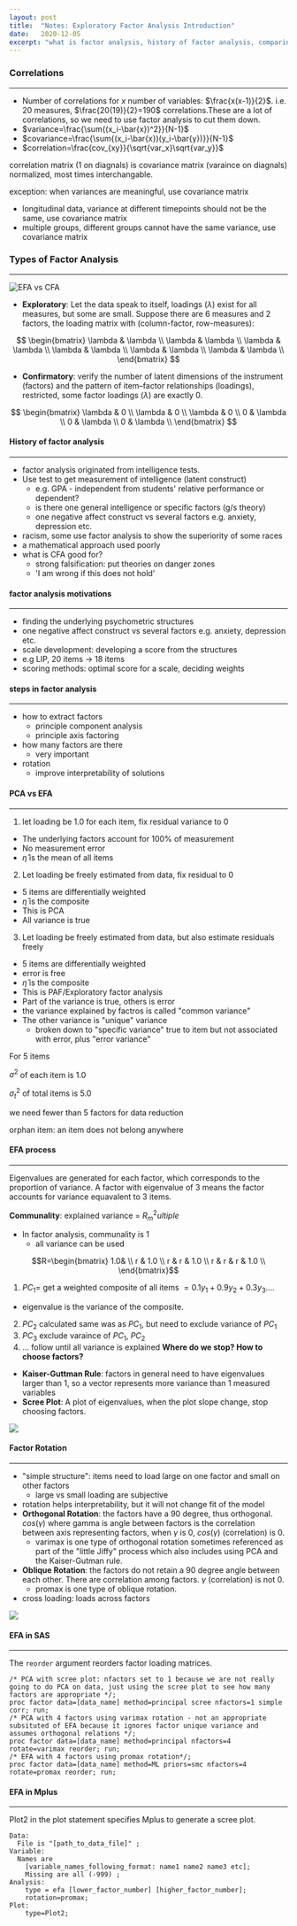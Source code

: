 ```yaml
---
layout: post
title:  "Notes: Exploratory Factor Analysis Introduction"
date:   2020-12-05
excerpt: "what is factor analysis, history of factor analysis, comparing factor analysis with principal component analysis, and how to conduct exploratory factor analysis in SAS"
---
```


###  **Correlations**
<hr>

- Number of correlations for $x$ number of variables: $\frac{x(x-1)}{2}$. i.e. 20 measures, $\frac{20(19)}{2}=190$ correlations.These are a lot of correlations, so we need to use factor analysis to cut them down.
-  $variance=\frac{\sum{(x_i-\bar{x})^2}}{N-1}$
-  $covariance=\frac{\sum{(x_i-\bar{x})(y_i-\bar{y})}}{N-1}$
-  $correlation=\frac{cov_{xy}}{\sqrt{var_x}\sqrt{var_y}}$

correlation matrix (1 on diagnals) is covariance matrix (varaince on diagnals) normalized, most times interchangable.

exception: when variances are meaningful, use covariance matrix

- longitudinal data, variance at different timepoints should not be the same, use covariance matrix
- multiple groups, different groups cannot have the same variance, use covariance matrix


###  **Types of Factor Analysis**
<hr>

![EFA vs CFA](https://maksimrudnev.com/istanbul2019/images/EFACFA.png)
-  **Exploratory**: Let the data speak to itself, loadings ($\lambda$) exist for all measures, but some are small. Suppose there are 6 measures and 2 factors, the loading matrix with (column-factor, row-measures): 
  
$$
\begin{bmatrix}
\lambda & \lambda \\
\lambda & \lambda \\
\lambda & \lambda \\
\lambda & \lambda \\
\lambda & \lambda \\
\lambda & \lambda \\
\end{bmatrix}
$$

-  **Confirmatory**:  verify the number of latent dimensions of the instrument (factors) and the pattern of item–factor relationships (loadings), restricted, some factor loadings ($\lambda$) are exactly 0.

$$
\begin{bmatrix}
\lambda & 0 \\
\lambda & 0 \\
\lambda & 0 \\
0 & \lambda \\
0 & \lambda \\
0 & \lambda \\
\end{bmatrix}
$$


#### **History of factor analysis**
<hr>

- factor analysis originated from intelligence tests.
- Use test to get measurement of intelligence (latent construct)
	- e.g. GPA - independent from students' relative performance or dependent?
	- is there one general intelligence or specific factors (g/s theory)
	- one negative affect construct vs several factors e.g. anxiety, depression etc.
- racism, some use factor analysis to show the superiority of some races
- a mathematical approach used poorly 
- what is CFA good for?
	- strong falsification: put theories on danger zones
	- 'I am wrong if this does not hold'


#### **factor analysis motivations**
<hr>

- finding the underlying psychometric structures
 - one negative affect construct vs several factors e.g. anxiety, depression etc.
- scale development: developing a score from the structures
 - e.g LIP, 20 items -> 18 items
- scoring methods: optimal score for a scale, deciding weights



#### **steps in factor analysis**
<hr>

- how to extract factors
  - principle component analysis
  - principle axis factoring
- how many factors are there
  - very important
- rotation
  - improve interpretability of solutions

#### **PCA vs EFA**
<hr>

1. let loading be 1.0 for each item, fix residual variance to 0
  - The underlying factors account for 100% of measurement
  - No measurement error
  - $\hat{\eta}$ is the mean of all items

2. Let loading be freely estimated from data, fix residual to 0
  - 5 items are differentially weighted
  - $\hat{\eta}$ is the composite
  - This is PCA
  - All variance is true

3. Let loading be freely estimated from data, but also estimate residuals freely
  - 5 items are differentially weighted
  - error is free
  - $\hat{\eta}$ is the composite
  - This is PAF/Exploratory factor analysis
  - Part of the variance is true, others is error
  - the variance explained by factros is called "common variance"
  - The other variance is "unique" variance
    - broken down to "specific variance" true to item but not associated with error, plus "error variance"

For 5 items

$\sigma^2$ of each item is 1.0

$\sigma^2_t$ of total items is 5.0

we need fewer than 5 factors for data reduction

orphan item: an item does not belong anywhere

#### **EFA process**
<hr>

Eigenvalues are generated for each factor, which corresponds to the proportion of variance. A factor with eigenvalue of 3 means the factor accounts for variance equavalent to 3 items. 

**Communality**: explained variance = $R^2_multiple$
- In factor analysis, communality is 1
  - all variance can be used

$$R=\begin{bmatrix}
1.0& \\
r & 1.0 \\
r & r & 1.0 \\
r & r  & r & 1.0 \\
\end{bmatrix}$$


1. $PC_1$= get a weighted composite of all items $=0.1y_1+0.9y_2+0.3y_3....$
  - eigenvalue is the variance of the composite.
2. $PC_2$ calculated same was as $PC_1$, but need to exclude variance of $PC_1$
3. $PC_3$ exclude varaince of $PC_1$, $PC_2$
4. ... follow until all variance is explained 
**Where do we stop? How to choose factors?**

- **Kaiser-Guttman Rule**: factors in general need to have eigenvalues larger than 1, so a vector represents more variance than 1 measured variables
- **Scree Plot**: A plot of eigenvalues, when the plot slope change, stop choosing factors.

![](https://www.researchgate.net/profile/Gerard_Niveau/publication/306084054/figure/fig2/AS:594225242583043@1518685746537/Scree-plot-of-eigenvalues-after-principal-component-analysis.png)

#### **Factor Rotation**
<hr>

- "simple structure": items need to load large on one factor and small on other factors
  - large vs small loading are subjective
- rotation helps interpretability, but it will not change fit of the model
- **Orthogonal Rotation**: the factors have a 90 degree, thus orthogonal. $cos(\gamma)$ where gamma is angle between factors is the correlation between axis representing factors, when $\gamma$ is 0, $cos(\gamma)$ (correlation) is 0.
  - varimax is one type of orthogonal rotation sometimes referenced as part of the "little Jiffy" process which also includes using PCA and the Kaiser-Gutman rule. 
- **Oblique Rotation**: the factors do not retain a 90 degree angle between each other. There are correlation among factors. $\gamma$ (correlation) is not 0.
  - promax is one type of oblique rotation. 
- cross loading: loads across factors


![](https://image.slidesharecdn.com/factoranalysisfa-150330054449-conversion-gate01/95/factor-analysis-fa-13-638.jpg?cb=1427712397)

#### **EFA in SAS**
<hr>

The `reorder` argument reorders factor loading matrices.

```sas
/* PCA with scree plot: nfactors set to 1 because we are not really going to do PCA on data, just using the scree plot to see how many factors are appropriate */;
proc factor data=[data_name] method=principal scree nfactors=1 simple corr; run;
/* PCA with 4 factors using varimax rotation - not an appropriate subsituted of EFA because it ignores factor unique variance and assumes orthogonal relations */;
proc factor data=[data_name] method=principal nfactors=4 rotate=varimax reorder; run;
/* EFA with 4 factors using promax rotation*/;
proc factor data=[data_name] method=ML priors=smc nfactors=4 rotate=promax reorder; run;

```

#### **EFA in Mplus**
<hr>

Plot2 in the plot statement specifies Mplus to generate a scree plot.

```
Data:
  File is "[path_to_data_file]" ;
Variable:
  Names are 
    [variable_names_following_format: name1 name2 name3 etc]; 
    Missing are all (-999) ; 
Analysis: 
    type = efa [lower_factor_number] [higher_factor_number];
    rotation=promax;
Plot:
    type=Plot2;
```
 